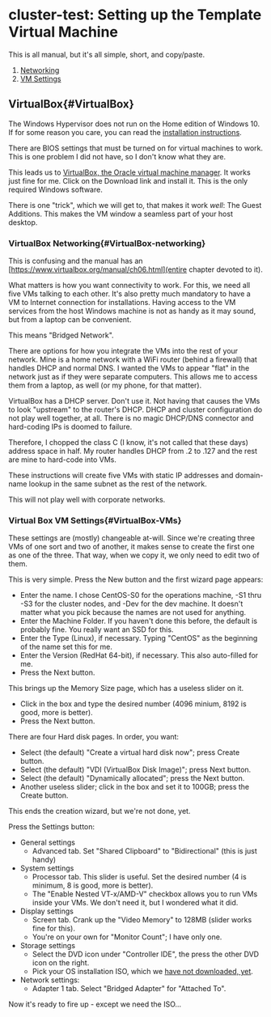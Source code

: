 # cluster-test: Setting up the Template Virtual Machine

This is all manual, but it's all simple, short, and copy/paste.

1. [Networking](#VirtualBox-networking)
1. [VM Settings](#VirtualBox-VMs)

## VirtualBox{#VirtualBox}

The Windows Hypervisor does not run on the Home edition of Windows 10. If for some reason you
care, you can read the [installation instructions](https://docs.microsoft.com/en-us/virtualization/hyper-v-on-windows/quick-start/enable-hyper-v).

There are BIOS settings that must be turned on for virtual machines to work. This is one problem I did not have, so I don't know what they are.

This leads us to [VirtualBox, the Oracle virtual machine manager](https://www.virtualbox.org/). It works just fine for me. Click on the Download link and install it. This is the only required Windows software.

There is one "trick", which we will get to, that makes it work *well*: The Guest Additions. This makes the VM window a seamless part of your host desktop.

### VirtualBox Networking{#VirtualBox-networking}

This is confusing and the manual has an [https://www.virtualbox.org/manual/ch06.html](entire chapter devoted to it).

What matters is how you want connectivity to work. For this, we need all five VMs talking to each other. It's also pretty much mandatory to have a VM to Internet connection for installations. Having access to the VM services from the host Windows machine is not as handy as it may sound, but from a laptop can be convenient.

This means "Bridged Network".

There are options for how you integrate the VMs into the rest of your network. Mine is a home network with a WiFi router (behind a firewall) that handles DHCP and normal DNS. I wanted the VMs to appear "flat" in the network just as if they were separate computers. This allows me to access them from a laptop, as well (or my phone, for that matter).

VirtualBox has a DHCP server. Don't use it. Not having that causes the VMs to look "upstream" to the router's DHCP. DHCP and cluster configuration do not play well together, at all. There is no magic DHCP/DNS connector and hard-coding IPs is doomed to failure.

Therefore, I chopped the class C (I know, it's not called that these days) address space in half. My router handles DHCP from .2 to .127 and the rest are mine to hard-code into VMs.

These instructions will create five VMs with static IP addresses and domain-name lookup in the same subnet as the rest of the network.

This will not play well with corporate networks.

### Virtual Box VM Settings{#VirtualBox-VMs}

These settings are (mostly) changeable at-will. Since we're creating three VMs of one sort and two of another, it makes sense to create the first one as one of the three. That way, when we copy it, we only need to edit two of them.

This is very simple. Press the New button and the first wizard page appears:
- Enter the name. I chose CentOS-S0 for the operations machine, -S1 thru -S3 for the cluster nodes, and -Dev for the dev machine.
It doesn't matter what you pick because the names are not used for anything.
- Enter the Machine Folder. If you haven't done this before, the default is probably fine. You really want an SSD for this.
- Enter the Type (Linux), if necessary. Typing "CentOS" as the beginning of the name set this for me.
- Enter the Version (RedHat 64-bit), if necessary. This also auto-filled for me.
- Press the Next button.

This brings up the Memory Size page, which has a useless slider on it.
- Click in the box and type the desired number (4096 minium, 8192 is good, more is better).
- Press the Next button.

There are four Hard disk pages. In order, you want:
- Select (the default) "Create a virtual hard disk now"; press Create button.
- Select (the default) "VDI (VirtualBox Disk Image)"; press Next button.
- Select (the default) "Dynamically allocated"; press the Next button.
- Another useless slider; click in the box and set it to 100GB; press the Create button.

This ends the creation wizard, but we're not done, yet.

Press the Settings button:
- General settings
    - Advanced tab. Set "Shared Clipboard" to "Bidirectional" (this is just handy)
- System settings
    - Processor tab. This slider is useful. Set the desired number (4 is minimum, 8 is good, more is better).
    - The "Enable Nested VT-x/AMD-V" checkbox allows you to run VMs inside your VMs. We don't need it, but I wondered what it did.
- Display settings
    - Screen tab. Crank up the "Video Memory" to 128MB (slider works fine for this).
    - You're on your own for "Monitor Count"; I have only one.
- Storage settings
    - Select the DVD icon under "Controller IDE", the press the other DVD icon on the right.
    - Pick your OS installation ISO, which we [have not downloaded, yet](#CentOS).
- Network settings:
    - Adapter 1 tab. Select "Bridged Adapter" for "Attached To".

Now it's ready to fire up - except we need the ISO...

